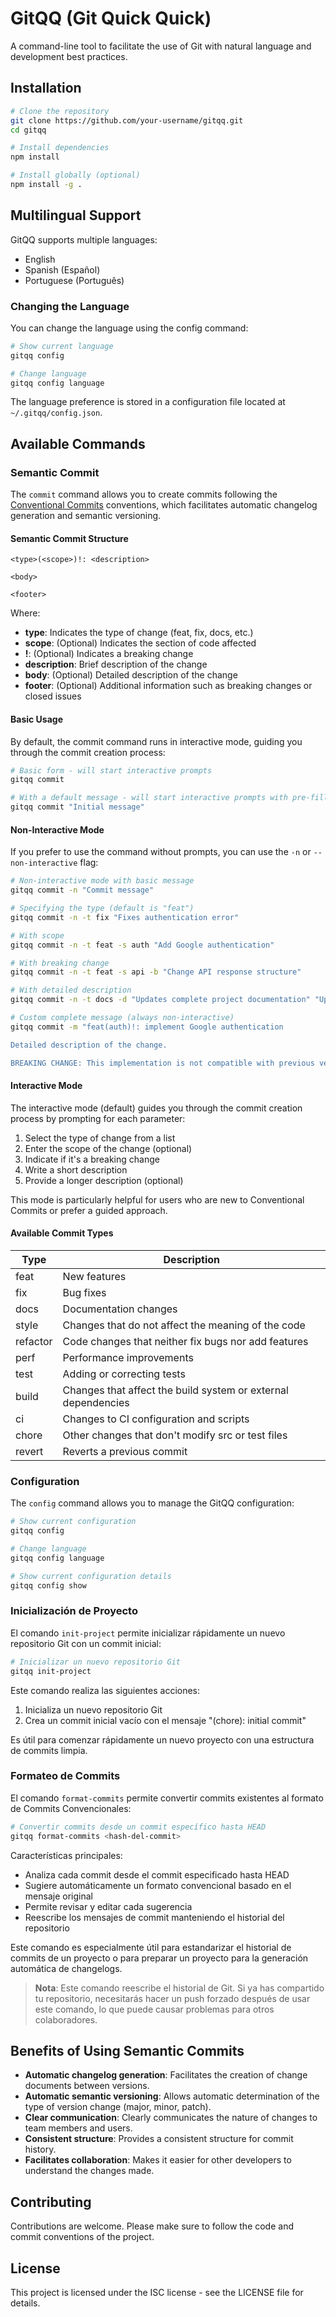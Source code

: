 # GitQQ (Git Quick Quick)

A command-line tool to facilitate the use of Git with natural language and development best practices.

## Installation

```bash
# Clone the repository
git clone https://github.com/your-username/gitqq.git
cd gitqq

# Install dependencies
npm install

# Install globally (optional)
npm install -g .
```

## Multilingual Support

GitQQ supports multiple languages:

- English
- Spanish (Español)
- Portuguese (Português)

### Changing the Language

You can change the language using the config command:

```bash
# Show current language
gitqq config

# Change language
gitqq config language
```

The language preference is stored in a configuration file located at `~/.gitqq/config.json`.

## Available Commands

### Semantic Commit

The `commit` command allows you to create commits following the [Conventional Commits](https://www.conventionalcommits.org/) conventions, which facilitates automatic changelog generation and semantic versioning.

#### Semantic Commit Structure

```
<type>(<scope>)!: <description>

<body>

<footer>
```

Where:
- **type**: Indicates the type of change (feat, fix, docs, etc.)
- **scope**: (Optional) Indicates the section of code affected
- **!**: (Optional) Indicates a breaking change
- **description**: Brief description of the change
- **body**: (Optional) Detailed description of the change
- **footer**: (Optional) Additional information such as breaking changes or closed issues

#### Basic Usage

By default, the commit command runs in interactive mode, guiding you through the commit creation process:

```bash
# Basic form - will start interactive prompts
gitqq commit

# With a default message - will start interactive prompts with pre-filled message
gitqq commit "Initial message"
```

#### Non-Interactive Mode

If you prefer to use the command without prompts, you can use the `-n` or `--non-interactive` flag:

```bash
# Non-interactive mode with basic message
gitqq commit -n "Commit message"

# Specifying the type (default is "feat")
gitqq commit -n -t fix "Fixes authentication error"

# With scope
gitqq commit -n -t feat -s auth "Add Google authentication"

# With breaking change
gitqq commit -n -t feat -s api -b "Change API response structure"

# With detailed description
gitqq commit -n -t docs -d "Updates complete project documentation" "Update README"

# Custom complete message (always non-interactive)
gitqq commit -m "feat(auth)!: implement Google authentication

Detailed description of the change.

BREAKING CHANGE: This implementation is not compatible with previous versions."
```

#### Interactive Mode

The interactive mode (default) guides you through the commit creation process by prompting for each parameter:

1. Select the type of change from a list
2. Enter the scope of the change (optional)
3. Indicate if it's a breaking change
4. Write a short description
5. Provide a longer description (optional)

This mode is particularly helpful for users who are new to Conventional Commits or prefer a guided approach.

#### Available Commit Types

| Type | Description |
|------|-------------|
| feat | New features |
| fix | Bug fixes |
| docs | Documentation changes |
| style | Changes that do not affect the meaning of the code |
| refactor | Code changes that neither fix bugs nor add features |
| perf | Performance improvements |
| test | Adding or correcting tests |
| build | Changes that affect the build system or external dependencies |
| ci | Changes to CI configuration and scripts |
| chore | Other changes that don't modify src or test files |
| revert | Reverts a previous commit |

### Configuration

The `config` command allows you to manage the GitQQ configuration:

```bash
# Show current configuration
gitqq config

# Change language
gitqq config language

# Show current configuration details
gitqq config show
```

### Inicialización de Proyecto

El comando `init-project` permite inicializar rápidamente un nuevo repositorio Git con un commit inicial:

```bash
# Inicializar un nuevo repositorio Git
gitqq init-project
```

Este comando realiza las siguientes acciones:
1. Inicializa un nuevo repositorio Git
2. Crea un commit inicial vacío con el mensaje "(chore): initial commit"

Es útil para comenzar rápidamente un nuevo proyecto con una estructura de commits limpia.

### Formateo de Commits

El comando `format-commits` permite convertir commits existentes al formato de Commits Convencionales:

```bash
# Convertir commits desde un commit específico hasta HEAD
gitqq format-commits <hash-del-commit>
```

Características principales:
- Analiza cada commit desde el commit especificado hasta HEAD
- Sugiere automáticamente un formato convencional basado en el mensaje original
- Permite revisar y editar cada sugerencia
- Reescribe los mensajes de commit manteniendo el historial del repositorio

Este comando es especialmente útil para estandarizar el historial de commits de un proyecto o para preparar un proyecto para la generación automática de changelogs.

> **Nota**: Este comando reescribe el historial de Git. Si ya has compartido tu repositorio, necesitarás hacer un push forzado después de usar este comando, lo que puede causar problemas para otros colaboradores.

## Benefits of Using Semantic Commits

- **Automatic changelog generation**: Facilitates the creation of change documents between versions.
- **Automatic semantic versioning**: Allows automatic determination of the type of version change (major, minor, patch).
- **Clear communication**: Clearly communicates the nature of changes to team members and users.
- **Consistent structure**: Provides a consistent structure for commit history.
- **Facilitates collaboration**: Makes it easier for other developers to understand the changes made.

## Contributing

Contributions are welcome. Please make sure to follow the code and commit conventions of the project.

## License

This project is licensed under the ISC license - see the LICENSE file for details. 